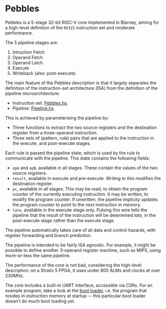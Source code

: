# Pebbles

Pebbles is a 5-stage 32-bit RISC-V core implemented in Blarney, aiming
for a high-level definition of the `RV32I` instruction set and
moderate performance.

The 5 pipeline stages are:

  1. Intruction Fetch
  2. Operand Fetch
  3. Operand Latch
  4. Execute
  5. Writeback (also: post-execute)

The main feature of the Pebbles description is that it largely
separates the definition of the instruction-set architecture (ISA)
from the definition of the pipeline microarchitecture:

  * Instruction set: [Pebbles.hs](src/Pebbles.hs).
  * Pipeline: [Pipeline.hs](src/Pipeline.hs).

This is achieved by parameterising the pipeline by:

  * Three functions to extract the two source registers and the 
    destination register from a three-operand instruction.
  * Three sets of (pattern, rule) pairs that are applied to the
    instruction in the execute, and post-execute stages.

Each rule is passed the pipeline state, which is used by the rule to
communicate with the pipeline.  This state contains the following
fields:

  * `opA` and `opB`, available in all stages.  These contain the
    values of the two source registers.
  * `result`, available in execute and pre-execute.  Writing to this
    modifies the destination register.
  * `pc`, available in all stages.  This may be read, to obtain the
    program counter of the currently executing instruciton.  It may be
    written, to modify the program counter.
    If unwritten, the pipeline implicity updates the program counter
    to point to the next instruction in memory.
  * `late`, available in the execute stage only.  Pulsing this
    wire tells the pipeline that the result of the instruction will be
    determined *late*, in the post-execute stage rather than the execute
    stage.

The pipeline automatically takes care of all data and control hazards,
with register forwarding and branch prediction.

The pipeline is intended to be fairly ISA agnostic.  For example, it
might be possible to define another 3-operand register machine, such
as MIPS, using more-or-less the same pipeline.

The performance of the core is not bad, considering the high-level
description: on a Stratix 5 FPGA, it uses under 800 ALMs and clocks at
over 230MHz.

The core includes a built-in UART interface, accessible via CSRs.  For
an example program, take a look at the [boot loader](boot/main.c),
i.e.  the program that resides in instruction memory at startup --
this particular boot loader doesn't do much boot loading yet.
